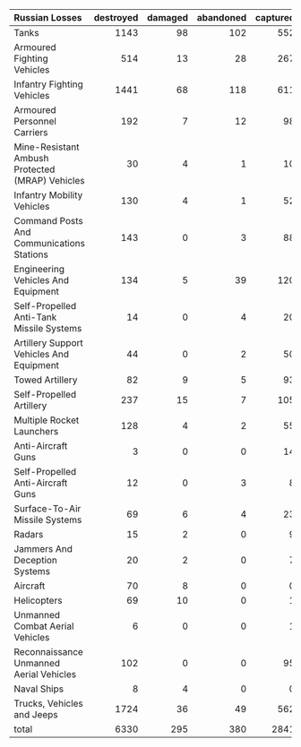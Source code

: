 | Russian Losses                                   |   destroyed |   damaged |   abandoned |   captured |   total |
|:-------------------------------------------------|------------:|----------:|------------:|-----------:|--------:|
| Tanks                                            |        1143 |        98 |         102 |        552 |    1895 |
| Armoured Fighting Vehicles                       |         514 |        13 |          28 |        267 |     822 |
| Infantry Fighting Vehicles                       |        1441 |        68 |         118 |        611 |    2238 |
| Armoured Personnel Carriers                      |         192 |         7 |          12 |         98 |     309 |
| Mine-Resistant Ambush Protected  (MRAP) Vehicles |          30 |         4 |           1 |         10 |      45 |
| Infantry Mobility Vehicles                       |         130 |         4 |           1 |         52 |     187 |
| Command Posts And Communications Stations        |         143 |         0 |           3 |         88 |     234 |
| Engineering Vehicles And Equipment               |         134 |         5 |          39 |        120 |     298 |
| Self-Propelled Anti-Tank Missile Systems         |          14 |         0 |           4 |         20 |      38 |
| Artillery Support Vehicles And Equipment         |          44 |         0 |           2 |         50 |      96 |
| Towed Artillery                                  |          82 |         9 |           5 |         93 |     189 |
| Self-Propelled Artillery                         |         237 |        15 |           7 |        105 |     364 |
| Multiple Rocket Launchers                        |         128 |         4 |           2 |         55 |     189 |
| Anti-Aircraft Guns                               |           3 |         0 |           0 |         14 |      17 |
| Self-Propelled Anti-Aircraft Guns                |          12 |         0 |           3 |          8 |      23 |
| Surface-To-Air Missile Systems                   |          69 |         6 |           4 |         23 |     102 |
| Radars                                           |          15 |         2 |           0 |          9 |      26 |
| Jammers And Deception Systems                    |          20 |         2 |           0 |          7 |      29 |
| Aircraft                                         |          70 |         8 |           0 |          0 |      78 |
| Helicopters                                      |          69 |        10 |           0 |          1 |      80 |
| Unmanned Combat Aerial Vehicles                  |           6 |         0 |           0 |          1 |       7 |
| Reconnaissance Unmanned Aerial Vehicles          |         102 |         0 |           0 |         95 |     197 |
| Naval Ships                                      |           8 |         4 |           0 |          0 |      12 |
| Trucks, Vehicles and Jeeps                       |        1724 |        36 |          49 |        562 |    2371 |
| total                                            |        6330 |       295 |         380 |       2841 |    9846 |